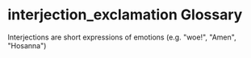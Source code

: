 # interjection_exclamation Glossary
Interjections are short expressions of emotions (e.g. "woe!", "Amen", "Hosanna")
